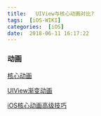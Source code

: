 ```yaml
---
title:   UIView与核心动画对比?  
tags:  [iOS-WIKI]
categories:  [iOS]
date:  2018-06-11 16:17:22
---
```


### 动画

[核心动画](https://lianshumin.gitbooks.io/ocnotesii/content/03-UI进阶/11-核心动画.html)


[UIView渐变动画](https://lianshumin.gitbooks.io/ocnotesii/content/03-UI进阶/iOS动画篇-1-UIView渐变动画.html)

[iOS核心动画高级技巧](https://www.kancloud.cn/manual/ios/97760)
